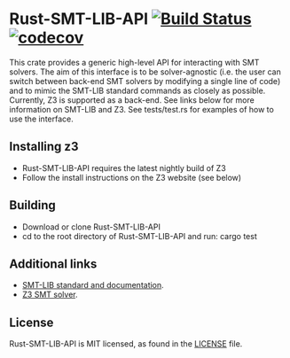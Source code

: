 # Rust-SMT-LIB-API  [![Build Status](https://travis-ci.com/facebookincubator/Rust-SMT-LIB-API.svg?token=eGmra6RUfZeknKfxxdBS&branch=master)](https://travis-ci.com/facebookincubator/Rust-SMT-LIB-API) [![codecov](https://codecov.io/gh/facebookincubator/Rust-SMT-LIB-API/branch/master/graph/badge.svg?token=ZvGjkOKO5l)](https://codecov.io/gh/facebookincubator/Rust-SMT-LIB-API)


This crate provides a generic high-level API for interacting with SMT
solvers.  The aim of this interface is to be solver-agnostic (i.e. the
user can switch between back-end SMT solvers by modifying a single
line of code) and to mimic the SMT-LIB standard commands as closely as
possible.  Currently, Z3 is supported as a back-end.  See links below
for more information on SMT-LIB and Z3.  See tests/test.rs for
examples of how to use the interface.

## Installing z3
* Rust-SMT-LIB-API requires the latest nightly build of Z3
* Follow the install instructions on the Z3 website (see below)

## Building
* Download or clone Rust-SMT-LIB-API
* cd to the root directory of Rust-SMT-LIB-API and run: cargo test

## Additional links
* [SMT-LIB standard and documentation](http://smtlib.org).
* [Z3 SMT solver](https://github.com/Z3Prover/z3).

## License
Rust-SMT-LIB-API is MIT licensed, as found in the [LICENSE](https://github.com/facebookincubator/Rust-SMT-LIB-API/blob/master/LICENSE) file.
